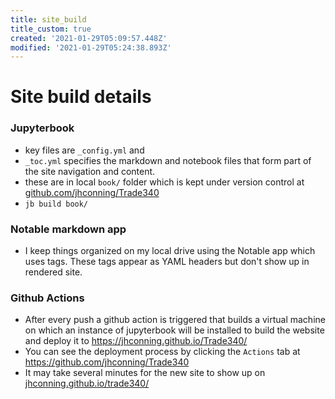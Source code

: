 ```yaml
---
title: site_build
title_custom: true
created: '2021-01-29T05:09:57.448Z'
modified: '2021-01-29T05:24:38.893Z'
---
```


# Site build details

### Jupyterbook

- key files are `_config.yml` and
-  `_toc.yml` specifies the markdown and notebook files that form part of the site navigation and content.
  - these are in local `book/` folder which is kept under version control at [github.com/jhconning/Trade340](https://github.com/jhconning/Trade340)
- `jb build book/`

### Notable markdown app
- I keep things organized on my local drive using the Notable app which uses tags.  These tags appear as YAML headers but don't show up in rendered site.


### Github Actions
- After every push a github action is triggered that builds a virtual machine on which an instance of jupyterbook will be installed to build the website and deploy it to https://jhconning.github.io/Trade340/
- You can see the deployment process by clicking the `Actions` tab at https://github.com/jhconning/Trade340
- It may take several minutes for the new site to show up on [jhconning.github.io/trade340/](https://jhconning.github.io/Trade340/)
